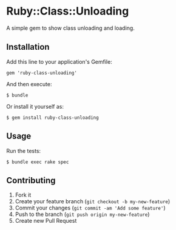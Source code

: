 # Ruby::Class::Unloading

A simple gem to show class unloading and loading.

## Installation

Add this line to your application's Gemfile:

    gem 'ruby-class-unloading'

And then execute:

    $ bundle

Or install it yourself as:

    $ gem install ruby-class-unloading

## Usage

Run the tests:

    $ bundle exec rake spec

## Contributing

1. Fork it
2. Create your feature branch (`git checkout -b my-new-feature`)
3. Commit your changes (`git commit -am 'Add some feature'`)
4. Push to the branch (`git push origin my-new-feature`)
5. Create new Pull Request
